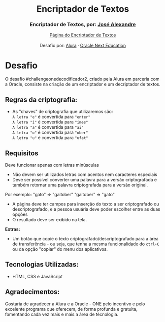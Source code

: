<h1 align="center"> Encriptador de Textos </h1>




  
 <h3 align="center">Encriptador de Textos, por: <a href="https://www.linkedin.com/in/alexandre-souza-98291238/" target="_blank">José Alexandre</a></h3>
 <p align="center">
    <a href="https://josejardim.github.io/codificador%20challenge%20alura/" target="_blank">Página do Encriptador de Textos</a>
     <br/>
     <br/>
    Desafio por: 
    <a href="https://www.alura.com.br/">Alura</a>
    ·
    <a href="https://www.oracle.com/br/education/oracle-next-education/">Oracle Next Education</a>
</p>

# Desafio
O desafio #challengeonedecodificador2, criado pela Alura em parceria com a Oracle, consiste na criação de um encriptador e um decriptador de textos.

## Regras da criptografia:
   - As "chaves" de criptografia que utilizaremos são:
        <br/> `A letra "e"` é convertida para `"enter"`
        <br/> `A letra "i"` é convertida para `"imes"`
        <br/>  `A letra "a"` é convertida para `"ai"`
        <br/> `A letra "o"` é convertida para `"ober"`
        <br/> `A letra "u"` é convertida para `"ufat"`
        
## Requisitos
 Deve funcionar apenas com letras minúsculas
- Não devem ser utilizados letras com acentos nem caracteres especiais
- Deve ser possível converter uma palavra para a versão criptografada e também retornar uma palavra criptografada para a versão original. 

Por exemplo:
"gato" => "gaitober"
"gaitober" => "gato"

- A página deve ter campos para inserção do texto a ser criptografado ou descriptografado, e a pessoa usuária deve poder escolher entre as duas opções
- O resultado deve ser exibido na tela.

**Extras:**
- Um botão que copie o texto criptografado/descriptografado para a área de transferência - ou seja, que tenha a mesma funcionalidade do `ctrl+C` ou da opção "copiar" do menu dos aplicativos.


## Tecnologias Utilizadas:
- HTML, CSS e JavaScript

## Agradecimentos: 
  <p>Gostaria de agradecer a Alura e a Oracle - ONE pelo incentivo e pelo excelente programa que oferecem, de forma profunda e gratuita, fomentando cada vez mais e mais a área de técnologia.</p>
